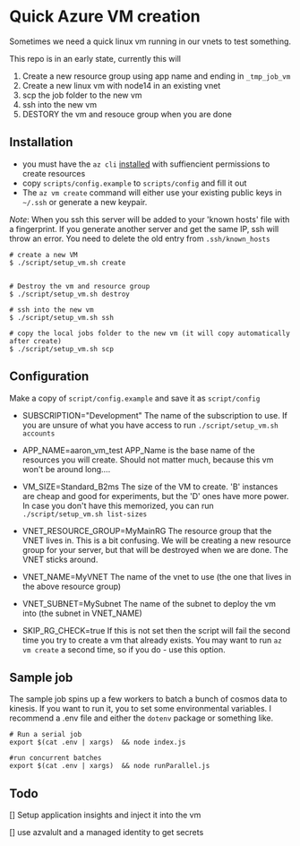 # Quick Azure VM creation

Sometimes we need a quick linux vm running in our vnets to test something.

This repo is in an early state, currently this will
1. Create a new resource group using app name and ending in `_tmp_job_vm`
2. Create a new linux vm with node14 in an existing vnet
3. scp the job folder to the new vm
4. ssh into the new vm
5. DESTORY the vm and resouce group when you are done

## Installation
- you must have the `az cli` [installed](https://docs.microsoft.com/en-us/cli/azure/install-azure-cli) with suffiencient permissions to create resources
- copy `scripts/config.example` to `scripts/config` and fill it out
- The `az vm create` command will either use your existing public keys in `~/.ssh` or generate a new keypair.  

*Note*: When you ssh this server will be added to your 'known hosts' file with a fingerprint.  If you generate another server and get the same IP, ssh will throw an error.  You need to delete the old entry from `.ssh/known_hosts`

```
# create a new VM
$ ./script/setup_vm.sh create


# Destroy the vm and resource group
$ ./script/setup_vm.sh destroy

# ssh into the new vm
$ ./script/setup_vm.sh ssh

# copy the local jobs folder to the new vm (it will copy automatically after create)
$ ./script/setup_vm.sh scp

```

## Configuration
Make a copy of `script/config.example` and save it as `script/config`

- SUBSCRIPTION="Development"
The name of the subscription to use.  If you are unsure of what you have access to run
```./script/setup_vm.sh accounts```

- APP_NAME=aaron_vm_test
APP_Name is the base name of the resources you will create.  Should not matter much, because this vm won't be around long....

- VM_SIZE=Standard_B2ms
The size of the VM to create.  'B' instances are cheap and good for experiments, but the 'D' ones have more power.  In case you don't have this memorized, you can run
```./script/setup_vm.sh list-sizes```

- VNET_RESOURCE_GROUP=MyMainRG
The resource group that the VNET lives in.  This is a bit confusing.  We will be creating a new resource group for your server, but that will be destroyed when we are done.  The VNET sticks around.

- VNET_NAME=MyVNET
The name of the vnet to use (the one that lives in the above resource group)

- VNET_SUBNET=MySubnet
The name of the subnet to deploy the vm into (the subnet in VNET_NAME)

- SKIP_RG_CHECK=true
If this is not set then the script will fail the second time you try to create a vm that already exists. You may want to run `az vm create` a second time, so if you do - use this option.

## Sample job
The sample job spins up a few workers to batch a bunch of cosmos data to kinesis.  If you want to run it, you to set some environmental variables.  I recommend a .env file and either the `dotenv` package or something like.

```
# Run a serial job
export $(cat .env | xargs)  && node index.js

#run concurrent batches
export $(cat .env | xargs)  && node runParallel.js
```

## Todo
[] Setup application insights and inject it into the vm

[] use azvalult and a managed identity to get secrets
